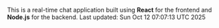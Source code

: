 This is a real-time chat application built using **React** for the frontend and **Node.js** for the backend.
Last updated: Sun Oct 12 07:07:13 UTC 2025
